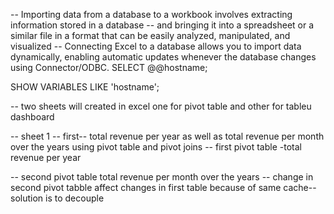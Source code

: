 -- Importing data from a database to a workbook involves extracting information stored in a database
--  and bringing it into a spreadsheet or a similar file in a format that can be easily analyzed, manipulated, and visualized
-- Connecting Excel to a database allows you to import data dynamically, enabling automatic updates whenever the database changes using  Connector/ODBC. 
SELECT @@hostname;

SHOW VARIABLES LIKE 'hostname';

-- two sheets will created in excel one for pivot table and other for tableu dashboard

-- sheet 1
-- first-- total revenue per year as well as total revenue per month over the years using pivot table and pivot joins
-- first pivot table -total revenue per year

-- second pivot table  total revenue per month over the years
-- change in second pivot tabble affect changes in first table because of same cache-- solution is to decouple 
